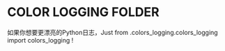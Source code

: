 # COLOR LOGGING FOLDER

如果你想要更漂亮的Python日志，Just from .colors_logging.colors_logging import colors_logging !